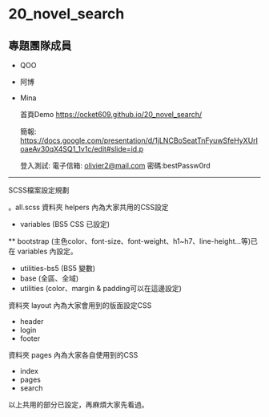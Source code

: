 # 20_novel_search

## 專題團隊成員

- QOO
- 阿博
- Mina

  首頁Demo https://ocket609.github.io/20_novel_search/
  
  簡報: https://docs.google.com/presentation/d/1jLNCBoSeatTnFyuwSfeHyXUrIoaeAv30qX4SQ1_1v1c/edit#slide=id.p

  登入測試:
  電子信箱: olivier2@mail.com
  密碼:bestPassw0rd
  
----------
SCSS檔案設定規劃

。all.scss
資料夾 helpers 內為大家共用的CSS設定
- variables (BS5 CSS 已設定)

** bootstrap (主色color、font-size、font-weight、h1~h7、line-height...等)已在 variables 內設定。

- utilities-bs5 (BS5 變數)
- base (全區、全域)
- utilities (color、margin & padding可以在這邊設定)

資料夾 layout 內為大家會用到的版面設定CSS

- header
- login
- footer

資料夾 pages 內為大家各自使用到的CSS

- index
- pages
- search

以上共用的部分已設定，再麻煩大家先看過。
